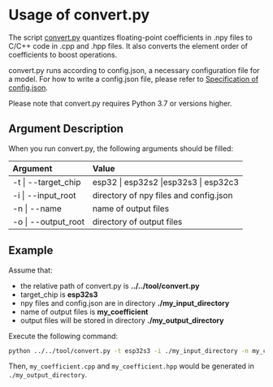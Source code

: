 # Usage of convert.py

The script [convert.py](../../tool/convert.py) quantizes floating-point coefficients in .npy files to C/C++ code in .cpp and .hpp files. It also converts the element order of coefficients to boost operations.

convert.py runs according to config.json, a necessary configuration file for a model. For how to write a config.json file, please refer to [Specification of config.json](./specification_of_config_json.md).

Please note that convert.py requires Python 3.7 or versions higher.

## Argument Description

When you run convert.py, the following arguments should be filled:

| Argument            | Value                                        |
| :------------------ | :------------------------------------------- |
| -t \| --target_chip | esp32 \| esp32s2 \|esp32s3 \| esp32c3        |
| -i \| --input_root  | directory of npy files and config.json         |
| -n \| --name        | name of output files        |
| -o \| --output_root | directory of output files |



## Example

Assume that:

- the relative path of convert.py is **../../tool/convert.py**
- target_chip is **esp32s3**
- npy files and config.json are in directory **./my_input_directory**
- name of output files is **my_coefficient**
- output files will be stored in directory **./my_output_directory**

Execute the following command:

```sh
python ../../tool/convert.py -t esp32s3 -i ./my_input_directory -n my_coefficient -o ./my_output_directory
```

Then, `my_coefficient.cpp` and `my_coefficient.hpp` would be generated in `./my_output_directory`.
